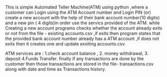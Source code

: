 This is simple  Automated Teller Machine(ATM) using python ,where a customer  can Login using the ATM Account number and Login PIN  (or) create a  new account  with the help of their  bank account number(10 digits) and a new  pin ( 4 digits)in order use the servics provided of the ATM. 
while Creating a new account programs checks whether the  account already  exits or not from the  file - existing accounts.csv  ,if exits  then program states that the provided bank account number already has a ATM account ,if does not exits then  it creates one and update exsiting accounts.csv.




ATM services are : 1.check account balance  , 2. money withdrawal, 3. deposit 4.Funds Transfer.
finally if any transactions are done by the customer then those transactions are stored in the file- transactions.csv  along with date and time  as Transactions history.
